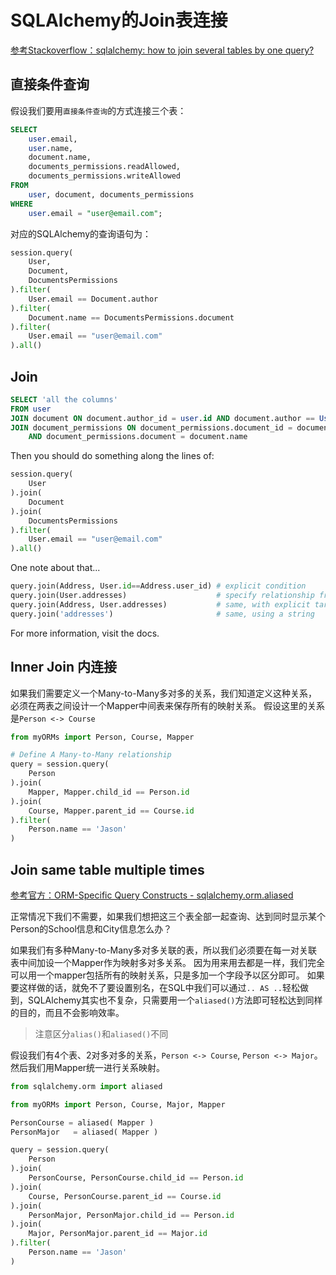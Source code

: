 # SQLAlchemy的Join表连接

[参考Stackoverflow：sqlalchemy: how to join several tables by one query?](https://stackoverflow.com/questions/6044309/sqlalchemy-how-to-join-several-tables-by-one-query)



## 直接条件查询

假设我们要用`直接条件查询`的方式连接三个表：
```sql
SELECT
    user.email,
    user.name,
    document.name,
    documents_permissions.readAllowed,
    documents_permissions.writeAllowed
FROM
    user, document, documents_permissions
WHERE
    user.email = "user@email.com";
```

对应的SQLAlchemy的查询语句为：
```py
session.query(
    User, 
    Document, 
    DocumentsPermissions
).filter(
    User.email == Document.author
).filter(
    Document.name == DocumentsPermissions.document
).filter(
    User.email == "user@email.com"
).all()
```


## Join

```sql
SELECT 'all the columns'
FROM user
JOIN document ON document.author_id = user.id AND document.author == User.email
JOIN document_permissions ON document_permissions.document_id = document.id 
    AND document_permissions.document = document.name
```

Then you should do something along the lines of:
```py
session.query(
    User
).join(
    Document
).join(
    DocumentsPermissions
).filter(
    User.email == "user@email.com"
).all()
```

One note about that...
```py
query.join(Address, User.id==Address.user_id) # explicit condition
query.join(User.addresses)                    # specify relationship from left to right
query.join(Address, User.addresses)           # same, with explicit target
query.join('addresses')                       # same, using a string
```
For more information, visit the docs.


## Inner Join 内连接

如果我们需要定义一个Many-to-Many多对多的关系，我们知道定义这种关系，必须在两表之间设计一个Mapper中间表来保存所有的映射关系。
假设这里的关系是`Person <-> Course`

```py
from myORMs import Person, Course, Mapper

# Define A Many-to-Many relationship
query = session.query(
    Person
).join(
    Mapper, Mapper.child_id == Person.id
).join(
    Course, Mapper.parent_id == Course.id
).filter(
    Person.name == 'Jason'
)
```


## Join same table multiple times

[参考官方：ORM-Specific Query Constructs - sqlalchemy.orm.aliased](https://docs.sqlalchemy.org/en/latest/orm/query.html?highlight=aliased#sqlalchemy.orm.aliased)

正常情况下我们不需要，如果我们想把这三个表全部一起查询、达到同时显示某个Person的School信息和City信息怎么办？

如果我们有多种Many-to-Many多对多关联的表，所以我们必须要在每一对关联表中间加设一个Mapper作为映射多对多关系。
因为用来用去都是一样，我们完全可以用一个mapper包括所有的映射关系，只是多加一个字段予以区分即可。
如果要这样做的话，就免不了要设置别名，在SQL中我们可以通过`.. AS ..`轻松做到，SQLAlchemy其实也不复杂，只需要用一个`aliased()`方法即可轻松达到同样的目的，而且不会影响效率。

> 注意区分`alias()`和`aliased()`不同


假设我们有4个表、2对多对多的关系，`Person <-> Course`, `Person <-> Major`。然后我们用Mapper统一进行关系映射。



```py
from sqlalchemy.orm import aliased

from myORMs import Person, Course, Major, Mapper

PersonCourse = aliased( Mapper )
PersonMajor   = aliased( Mapper )

query = session.query(
    Person
).join(
    PersonCourse, PersonCourse.child_id == Person.id
).join(
    Course, PersonCourse.parent_id == Course.id
).join(
    PersonMajor, PersonMajor.child_id == Person.id
).join(
    Major, PersonMajor.parent_id == Major.id
).filter(
    Person.name == 'Jason'
)
```




